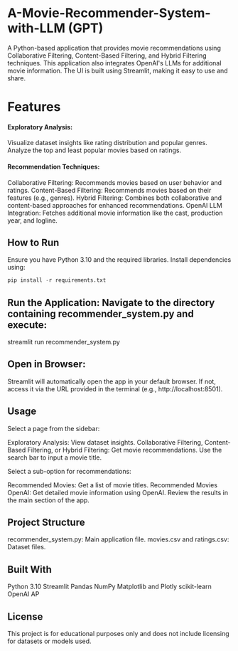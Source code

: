 # A-Movie-Recommender-System-with-LLM (GPT)
A Python-based application that provides movie recommendations using Collaborative Filtering, Content-Based Filtering, and Hybrid Filtering techniques. This application also integrates OpenAI's LLMs for additional movie information. The UI is built using Streamlit, making it easy to use and share.


# Features
#### Exploratory Analysis:

Visualize dataset insights like rating distribution and popular genres.
Analyze the top and least popular movies based on ratings.

#### Recommendation Techniques:

Collaborative Filtering: Recommends movies based on user behavior and ratings.
Content-Based Filtering: Recommends movies based on their features (e.g., genres).
Hybrid Filtering: Combines both collaborative and content-based approaches for enhanced recommendations.
OpenAI LLM Integration: Fetches additional movie information like the cast, production year, and logline.


## How to Run
Ensure you have Python 3.10 and the required libraries. Install dependencies using:

```python
pip install -r requirements.txt
```
## Run the Application: Navigate to the directory containing recommender_system.py and execute:

streamlit run recommender_system.py

## Open in Browser: 
Streamlit will automatically open the app in your default browser. If not, access it via the URL provided in the terminal (e.g., http://localhost:8501).

## Usage
Select a page from the sidebar:

Exploratory Analysis: View dataset insights.
Collaborative Filtering, Content-Based Filtering, or Hybrid Filtering: Get movie recommendations.
Use the search bar to input a movie title.

Select a sub-option for recommendations:

Recommended Movies: Get a list of movie titles.
Recommended Movies OpenAI: Get detailed movie information using OpenAI.
Review the results in the main section of the app.

## Project Structure
recommender_system.py: Main application file.
movies.csv and ratings.csv: Dataset files.

## Built With
Python 3.10
Streamlit
Pandas
NumPy
Matplotlib and Plotly
scikit-learn
OpenAI AP

## License
This project is for educational purposes only and does not include licensing for datasets or models used.


